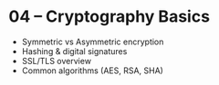 # 04 – Cryptography Basics

- Symmetric vs Asymmetric encryption  
- Hashing & digital signatures  
- SSL/TLS overview  
- Common algorithms (AES, RSA, SHA)  

